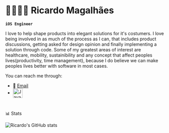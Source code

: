 # 🧙🏻‍♂️✨ Ricardo Magalhães

**`iOS Engineer`**

I love to help shape products into elegant solutions for it's costumers. I love being involved in as much of the process as I can, that includes product discussions, getting asked for design opinion and finally implementing a solution through code.
Some of my greatest areas of interest are healthcare, mobility, sustainibility and any concept that affect peoples lives(productivity, time management), because I do believe we can make peoples lives better with software in most cases.

You can reach me through:
* 📧 [Email](mailto:ricardomm201@gmail.com)
* <img align="center" alt="Java" width="30px" style="padding-right:10px;" src="https://cdn.freebiesupply.com/logos/large/2x/linkedin-icon-logo-png-transparent.png"/>

#
📊 Stats

![Ricardo's GitHub stats](https://github-readme-stats.vercel.app/api?username=ricardomsm&theme=gotham&show_icons=true)

